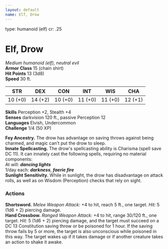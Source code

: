 ```yaml
---
layout: default
name: Elf, Drow
---
```

type: humanoid (elf)
cr: .25

# Elf, Drow 
_Medium humanoid (elf), neutral evil_   
**Armor Class** 15 (chain shirt)    
**Hit Points** 13 (3d8)    
**Speed** 30 ft. 

| STR     | DEX     | CON     | INT     | WIS     | CHA     |
|---------|---------|---------|---------|---------|---------|
| 10 (+0) | 14 (+2) | 10 (+0) | 11 (+0) | 11 (+0) | 12 (+1) |

**Skills** Perception +2, Stealth +4    
**Senses** darkvision 120 ft., passive Perception 12    
**Languages** Elvish, Undercommon    
**Challenge** 1/4 (50 XP) 

**Fey Ancestry.** The drow has advantage on saving throws against being charmed, and magic can't put the drow to sleep.    
**Innate Spellcasting.** The drow's spellcasting ability is Charisma (spell save DC 11). It can innately cast the following spells, requiring no material components:    
At will: **_dancing lights_**    
1/day each: **_darkness_**, **_faerie fire_**    
**Sunlight Sensitivity.** While in sunlight, the drow has disadvantage on attack rolls, as well as on Wisdom (Perception) checks that rely on sight. 

### Actions 
**Shortsword.** _Melee Weapon Attack:_ +4 to hit, reach 5 ft., one target. _Hit:_ 5 (1d6 + 2) piercing damage.    
**Hand Crossbow.** _Ranged Weapon Attack:_ +4 to hit, range 30/120 ft., one target. _Hit:_ 5 (1d6 + 2) piercing damage, and the target must succeed on a DC 13 Constitution saving throw or be poisoned for 1 hour. If the saving throw fails by 5 or more, the target is also unconscious while poisoned in this way. The target wakes up if it takes damage or if another creature takes an action to shake it awake.
